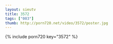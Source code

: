 ```yaml
--- 
layout: sieutv
title: 3572
tags: ["003"]
thumb: http://porn720.net/video/3572/poster.jpg
---
```

{% include porn720 key="3572" %} 
